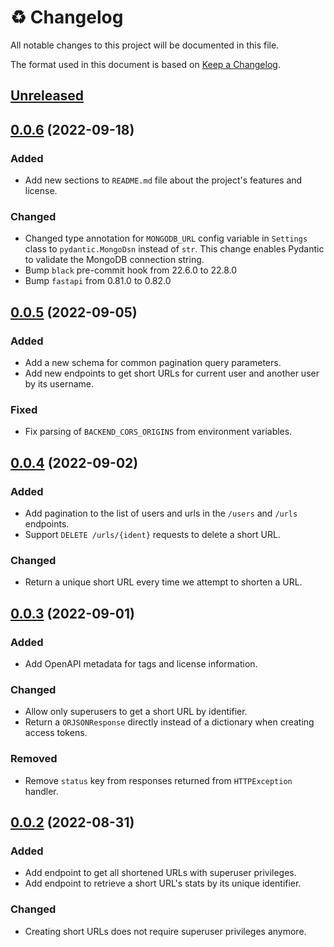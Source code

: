 # ♻️ Changelog

All notable changes to this project will be documented in this file.

The format used in this document is based on [Keep a Changelog](https://keepachangelog.com/en/1.0.0/).

## [Unreleased]

## [0.0.6] (2022-09-18)

### Added

- Add new sections to `README.md` file about the project's features and license.

### Changed

- Changed type annotation for `MONGODB_URL` config variable in `Settings` class to
`pydantic.MongoDsn` instead of `str`. This change enables Pydantic to validate the
MongoDB connection string.
- Bump `black` pre-commit hook from 22.6.0 to 22.8.0
- Bump `fastapi` from 0.81.0 to 0.82.0

## [0.0.5] (2022-09-05)

### Added

- Add a new schema for common pagination query parameters.
- Add new endpoints to get short URLs for current user and another user by its username.

### Fixed

- Fix parsing of `BACKEND_CORS_ORIGINS` from environment variables.

## [0.0.4] (2022-09-02)

### Added

- Add pagination to the list of users and urls in the `/users` and `/urls` endpoints.
- Support `DELETE /urls/{ident}` requests to delete a short URL.

### Changed

- Return a unique short URL every time we attempt to shorten a URL.

## [0.0.3] (2022-09-01)

### Added

- Add OpenAPI metadata for tags and license information.

### Changed

- Allow only superusers to get a short URL by identifier.
- Return a `ORJSONResponse` directly instead of a dictionary when creating access tokens.

### Removed

- Remove `status` key from responses returned from `HTTPException` handler.

## [0.0.2] (2022-08-31)

### Added

- Add endpoint to get all shortened URLs with superuser privileges.
- Add endpoint to retrieve a short URL's stats by its unique identifier.

### Changed

- Creating short URLs does not require superuser privileges anymore.

[0.0.2]: https://github.com/IHosseini083/Shortify/releases/tag/v0.0.2
[0.0.3]: https://github.com/IHosseini083/Shortify/compare/v0.0.2...v0.0.3
[0.0.4]: https://github.com/IHosseini083/Shortify/compare/v0.0.3...v0.0.4
[0.0.5]: https://github.com/IHosseini083/Shortify/compare/v0.0.4...v0.0.5
[0.0.6]: https://github.com/IHosseini083/Shortify/compare/v0.0.5...v0.0.6
[unreleased]: https://github.com/IHosseini083/Shortify/compare/v0.0.6...HEAD
